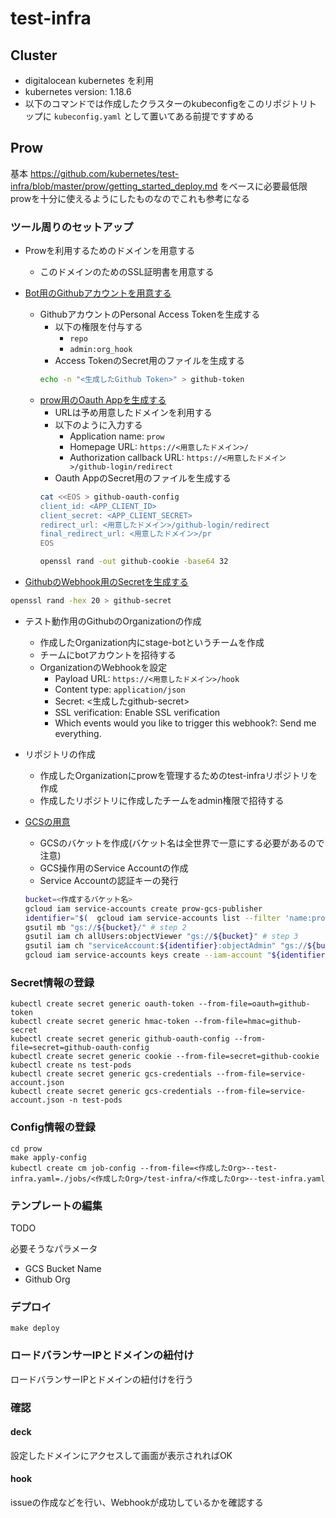 # test-infra

## Cluster

- digitalocean kubernetes を利用
- kubernetes version: 1.18.6
- 以下のコマンドでは作成したクラスターのkubeconfigをこのリポジトリトップに `kubeconfig.yaml` として置いてある前提ですすめる

## Prow

基本
https://github.com/kubernetes/test-infra/blob/master/prow/getting_started_deploy.md
をベースに必要最低限prowを十分に使えるようにしたものなのでこれも参考になる

### ツール周りのセットアップ

- Prowを利用するためのドメインを用意する
  - このドメインのためのSSL証明書を用意する

- [Bot用のGithubアカウントを用意する](https://github.com/kubernetes/test-infra/blob/master/prow/getting_started_deploy.md#github-bot-account)
  - GithubアカウントのPersonal Access Tokenを生成する
    - 以下の権限を付与する
      - `repo`
      - `admin:org_hook`
    - Access TokenのSecret用のファイルを生成する
    ```sh
    echo -n "<生成したGithub Token>" > github-token
    ```
  - [prow用のOauth Appを生成する](https://github.com/kubernetes/test-infra/blob/master/prow/cmd/deck/github_oauth_setup.md)
    - URLは予め用意したドメインを利用する
    - 以下のように入力する
      - Application name: `prow`
      - Homepage URL: `https://<用意したドメイン>/`
      - Authorization callback URL: `https://<用意したドメイン>/github-login/redirect`
    - Oauth AppのSecret用のファイルを生成する
    ```sh
    cat <<EOS > github-oauth-config
    client_id: <APP_CLIENT_ID>
    client_secret: <APP_CLIENT_SECRET>
    redirect_url: <用意したドメイン>/github-login/redirect
    final_redirect_url: <用意したドメイン>/pr
    EOS

    openssl rand -out github-cookie -base64 32
    ```

- [GithubのWebhook用のSecretを生成する](https://github.com/kubernetes/test-infra/blob/master/prow/getting_started_deploy.md#create-the-github-secrets)
```sh
openssl rand -hex 20 > github-secret
```

- テスト動作用のGithubのOrganizationの作成
  - 作成したOrganization内にstage-botというチームを作成
  - チームにbotアカウントを招待する
  - OrganizationのWebhookを設定
    - Payload URL: `https://<用意したドメイン>/hook`
    - Content type: `application/json`
    - Secret: <生成したgithub-secret>
    - SSL verification: Enable SSL verification
    - Which events would you like to trigger this webhook?: Send me everything.

- リポジトリの作成
  - 作成したOrganizationにprowを管理するためのtest-infraリポジトリを作成
  - 作成したリポジトリに作成したチームをadmin権限で招待する

- [GCSの用意](https://github.com/kubernetes/test-infra/blob/master/prow/getting_started_deploy.md#configure-a-gcs-bucket)
  - GCSのバケットを作成(バケット名は全世界で一意にする必要があるので注意)
  - GCS操作用のService Accountの作成
  - Service Accountの認証キーの発行
  ```sh
  bucket=<作成するバケット名>
  gcloud iam service-accounts create prow-gcs-publisher
  identifier="$(  gcloud iam service-accounts list --filter 'name:prow-gcs-publisher' --format 'value(email)' )"
  gsutil mb "gs://${bucket}/" # step 2
  gsutil iam ch allUsers:objectViewer "gs://${bucket}" # step 3
  gsutil iam ch "serviceAccount:${identifier}:objectAdmin" "gs://${bucket}" # step 4
  gcloud iam service-accounts keys create --iam-account "${identifier}" service-account.json # step 5
  ```

### Secret情報の登録

```
kubectl create secret generic oauth-token --from-file=oauth=github-token
kubectl create secret generic hmac-token --from-file=hmac=github-secret
kubectl create secret generic github-oauth-config --from-file=secret=github-oauth-config
kubectl create secret generic cookie --from-file=secret=github-cookie
kubectl create ns test-pods
kubectl create secret generic gcs-credentials --from-file=service-account.json
kubectl create secret generic gcs-credentials --from-file=service-account.json -n test-pods
```

### Config情報の登録

```
cd prow
make apply-config
kubectl create cm job-config --from-file=<作成したOrg>--test-infra.yaml=./jobs/<作成したOrg>/test-infra/<作成したOrg>--test-infra.yaml
```

### テンプレートの編集

TODO

必要そうなパラメータ

- GCS Bucket Name
- Github Org


### デプロイ

```
make deploy
```

### ロードバランサーIPとドメインの紐付け

ロードバランサーIPとドメインの紐付けを行う

### 確認

#### deck

設定したドメインにアクセスして画面が表示されればOK

#### hook

issueの作成などを行い、Webhookが成功しているかを確認する
